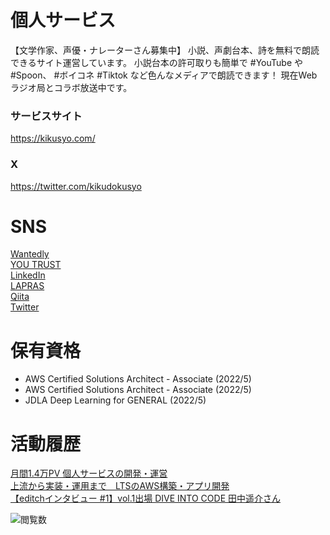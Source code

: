 # 個人サービス
【文学作家、声優・ナレーターさん募集中】
小説、声劇台本、詩を無料で朗読できるサイト運営しています。
小説台本の許可取りも簡単で #YouTube や #Spoon、 #ボイコネ #Tiktok など色んなメディアで朗読できます！
現在Webラジオ局とコラボ放送中です。

### サービスサイト
https://kikusyo.com/

### X
https://twitter.com/kikudokusyo

# SNS

<a href="https://www.wantedly.com/users/62400896" target="_blank" rel="noopener noreferrer" style="padding-bottom: 5rem">Wantedly</a><br>
<a href="https://youtrust.jp/users/yodev21" target="_blank" rel="noopener noreferrer" style="padding-bottom: 5rem">YOU TRUST</a><br>
<a href="https://www.linkedin.com/in/yodev21" target="_blank" rel="noopener noreferrer" style="padding-bottom: 5rem">LinkedIn</a><br>
<a href="https://lapras.com/public/CZQQR6J" target="_blank" rel="noopener noreferrer" style="padding-bottom: 5rem">LAPRAS</a><br>
<a href="https://qiita.com/yokku21" target="_blank" rel="noopener noreferrer" style="padding-bottom: 5rem">Qiita</a><br>
<a href="https://twitter.com/yodev21" target="_blank" rel="noopener noreferrer" style="padding-bottom: 5rem">Twitter</a><br>

# 保有資格
- AWS Certified Solutions Architect - Associate (2022/5)
- AWS Certified Solutions Architect - Associate (2022/5)
- JDLA Deep Learning for GENERAL (2022/5)

# 活動履歴
<a href="https://kikusyo.com" target="_blank" rel="noopener noreferrer" style="padding-bottom: 5rem">月間1.4万PV 個人サービスの開発・運営</a><br>
<a href="https://clover.lt-s.jp/9295" target="_blank" rel="noopener noreferrer" style="padding-bottom: 5rem">上流から実装・運用まで　LTSのAWS構築・アプリ開発</a><br>
<a href="https://note.com/d_biz_share/n/n07cc2eac3b22" target="_blank" rel="noopener noreferrer" style="padding-bottom: 5rem">【editchインタビュー #1】vol.1出場 DIVE INTO CODE 田中遥介さん</a><br>

![閲覧数](https://komarev.com/ghpvc/?username=yodev21&color=green)
